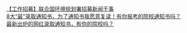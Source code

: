   
[【工作招募】联合国环境规划署招募新闻干事](http://www.dianyue.me/archives/344/y6r46llwyocbft2g/)  
[8大“最”录取通知书，为了通知书我愿意复读！有你报考的院校通知书吗？](http://www.dianyue.me/archives/159/o1yc4s3zs1xfzim6/)  
[最新出炉的网红录取通知书，有你的院校吗？](http://www.dianyue.me/archives/416/ntpdaxqzedk39r7v/)